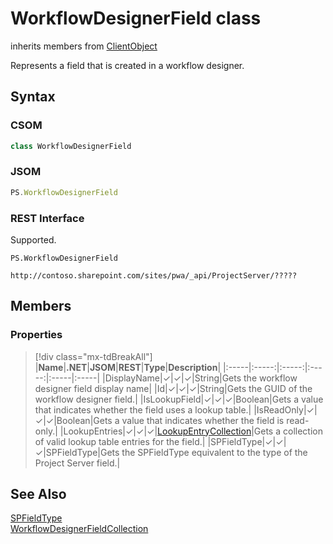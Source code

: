 [comment]: # (Name:WorkflowDesignerField)
[comment]: # (Name:Microsoft.ProjectServer.WorkflowDesignerField)
[comment]: # (Type:class)
[comment]: # (Status:Verified)

# <a name="name"></a>WorkflowDesignerField class

inherits members from [ClientObject](https://msdn.microsoft.com/en-us/library/microsoft.sharepoint.client.clientobject.aspx)<br/>

<a name="description"></a>Represents a field that is created in a workflow designer.

## <a name="syntax"></a>Syntax

### CSOM

```cs
class WorkflowDesignerField 
```
### JSOM

```javascript
PS.WorkflowDesignerField
```
### REST Interface

Supported.

```
PS.WorkflowDesignerField

http://contoso.sharepoint.com/sites/pwa/_api/ProjectServer/?????
```

## <a name="members"></a>Members

### <a name="properties"></a>Properties
> [!div class="mx-tdBreakAll"]
|**Name**|**.NET**|**JSOM**|**REST**|**Type**|**Description**|
|:-----|:-----:|:-----:|:-----:|:-----|:-----|
|<a name="DisplayName"></a>DisplayName|&#x2713;|&#x2713;|&#x2713;|String|Gets the workflow designer field display name|
|<a name="Id"></a>Id|&#x2713;|&#x2713;|&#x2713;|String|Gets the GUID of the workflow designer field.|
|<a name="IsLookupField"></a>IsLookupField|&#x2713;|&#x2713;|&#x2713;|Boolean|Gets a value that indicates whether the field uses a lookup table.|
|<a name="IsReadOnly"></a>IsReadOnly|&#x2713;|&#x2713;|&#x2713;|Boolean|Gets a value that indicates whether the field is read-only.|
|<a name="LookupEntries"></a>LookupEntries|&#x2713;|&#x2713;|&#x2713;|[LookupEntryCollection](LookupEntryCollection.md)|Gets a collection of valid lookup table entries for the field.|
|<a name="SPFieldType"></a>SPFieldType|&#x2713;|&#x2713;|&#x2713;|SPFieldType|Gets the SPFieldType equivalent to the type of the Project Server field.|

## <a name="seeAlso"></a>See Also

[SPFieldType](https://msdn.microsoft.com/en-us/library/microsoft.sharepoint.spfieldtype.aspx)<br/>
[WorkflowDesignerFieldCollection](WorkflowDesignerFieldCollection.md)<br/>
